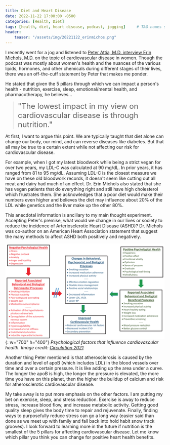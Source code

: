 ```yaml
---
title: Diet and Heart Disease
date: 2022-11-22 17:00:00 -0500
categories: [Health, Diet]
tags: [health, diet, heart disease, podcast, jogging]     # TAG names should always be lowercase
header:
    teaser: "/assets/img/20221122_erinmichos.png"
---
```


I recently went for a jog and listened to <a href="https://peterattiamd.com/erinmichos/" target="_blank"> Peter Attia, M.D. interview Erin Michols, M.D.</a> on the topic of cardiovascular disease in women. Though the podcast was mostly about women's health and the nuances of the various lipids, hormones, and other chemicals during different stages of their lives, there was an off-the-cuff statement by Peter that makes me ponder.

He stated that given the 5 pillars through which we can impact a person's health - nutrition, exercise, sleep, emotional/mental health, and pharmacotherapy, he believes...
 
><span style="font-size:18.0pt">"The lowest impact in my view on cardiovascular disease is through nutrition." </span>

At first, I want to argue this point. We are typically taught that diet alone can change our body, our mind, and can reverse diseases like diabetes. But that all may be true to a certain extent while not affecting our risk for cardiovascular disease. 

For example, when I got my latest bloodwork while being a strict vegan for over two years, my LDL-C was calculated at 90 mg/dL. In prior years, it has ranged from 81 to 95 mg/dL. Assuming LDL-C is the closest measure we have on these old bloodwork records, it doesn't seem like cutting out all meat and dairy had much of an effect. Dr. Erin Michols also stated that she has vegan patients that do everything right and still have high cholesterol which frustrates them. She acknowledges that a poor diet would make their numbers even higher and believes the diet may influence about 20% of the LDL while genetics and the liver make up the other 80%. 

This anecdotal information is ancillary to my main thought experiment. Accepting Peter's premise, what would we change in our lives or society to reduce the incidence of Arteriosclerotic Heart Disease (ASHD)? Dr. Michols was co-author on an American Heart Association statement that suggest the many methods to affect ASHD both positively and negatively. 

![Image of a diagram showing health factors that influence cardiovascular disease](/assets/img/20221122_erinmichos.png){: w="700" h="400"}
*Psychological factors that influence cardiovascular health. Image credit: <a href="https://www.ahajournals.org/doi/10.1161/CIR.0000000000000947" target="_blank">Circulation 2021</a>*


Another thing Peter mentioned is that atherosclerosis is caused by the duration and level of apoB (which includes LDL) in the blood vessels over time and over a certain pressure. It is like adding up the area under a curve. The longer the apoB is high, the longer the pressure is elevated, the more time you have on this planet, then the higher the buildup of calcium and risk for atherosclerotic cardiovascular disease.

My take away is to put more emphasis on the other factors. I am putting my bet on exercise, sleep, and stress reduction. Exercise is away to reduce stress, increase blood flow, and increase metabolic activity. Getting good quality sleep gives the body time to repair and rejuvenate. Finally, finding ways to purposefully reduce stress can go a long way (easier said than done as we meet up with family and fall back into hold habit snow track grooves). I look forward to learning more in the future if nutrition is the smallest of the 5 pillars for affecting cardiovascular disease. Let me know which pillar you think you can change for positive heart health benefits. 
